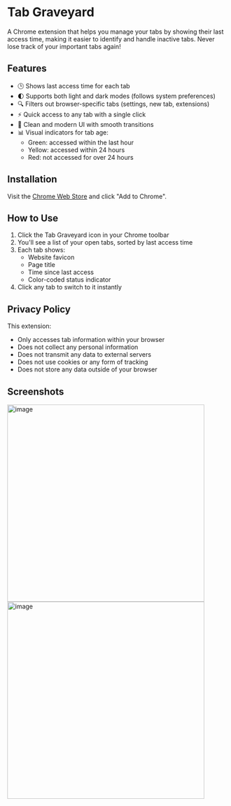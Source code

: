 # Tab Graveyard

A Chrome extension that helps you manage your tabs by showing their last access time, making it easier to identify and handle inactive tabs. Never lose track of your important tabs again!

## Features

- 🕒 Shows last access time for each tab
- 🌓 Supports both light and dark modes (follows system preferences)
- 🔍 Filters out browser-specific tabs (settings, new tab, extensions)
- ⚡️ Quick access to any tab with a single click
- 🎨 Clean and modern UI with smooth transitions
- 📊 Visual indicators for tab age:
  - Green: accessed within the last hour
  - Yellow: accessed within 24 hours
  - Red: not accessed for over 24 hours

## Installation

Visit the [Chrome Web Store](https://chrome.google.com/webstore/detail/[extension-id]) and click "Add to Chrome".

## How to Use

1. Click the Tab Graveyard icon in your Chrome toolbar
2. You'll see a list of your open tabs, sorted by last access time
3. Each tab shows:
   - Website favicon
   - Page title
   - Time since last access
   - Color-coded status indicator
4. Click any tab to switch to it instantly

## Privacy Policy

This extension:

- Only accesses tab information within your browser
- Does not collect any personal information
- Does not transmit any data to external servers
- Does not use cookies or any form of tracking
- Does not store any data outside of your browser

## Screenshots

<img width="450" alt="image" src="https://github.com/user-attachments/assets/2a506a37-623c-4adc-bce0-bda934160e05" />

<img width="450" alt="image" src="https://github.com/user-attachments/assets/7f54a3d1-f6f5-41d3-83b2-21dc691b6602" />
